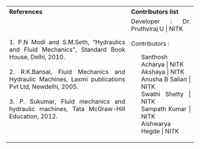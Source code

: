 <table style="text-align: justify;">
  <tr style="background-color: transparent;">
    <th style="width:65%;">References</th>
    <th style="width:35%;">Contributors list</th>
  </tr>
  <tr style="background-color: transparent;">
    <td style="width:65%;">1. P.N Modi and S.M.Seth, “Hydraulics and Fluid Mechanics”, Standard Book House, Delhi, 2010.</br></br>
    2. R.K.Bansal, Fluid Mechanics and Hydraulic Machines, Laxmi publications Pvt Ltd, Newdelhi, 2005.</br></br>
    3. P. Sukumar, Fluid mechanics and hydraulic machines, Tata McGraw-Hill Education, 2012.</td>
    <td style="width:35%;">Developer : Dr. Pruthviraj U | NITK</br></br>
    Contributors :
    <ul style="list-style-type: none;">
    <li>Santhosh Acharya | NITK</li>
    <li>Akshaya | NITK</li>
    <li>Anusha B Salian | NITK</li>
    <li>Swathi Shetty | NITK</li>
    <li>Sampath Kumar | NITK</li>
    <li>Aishwarya Hegde | NITK</li>
    </ul></td>
  </tr>
</table>
